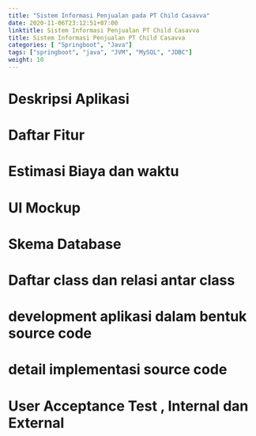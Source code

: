 ```yaml
---
title: "Sistem Informasi Penjualan pada PT Child Casavva"
date: 2020-11-06T23:12:51+07:00
linktitle: Sistem Informasi Penjualan PT Child Casavva
title: Sistem Informasi Penjualan PT Child Casavva
categories: [ "Springboot", "Java"]
tags: ["springboot", "java", "JVM", "MySQL", "JDBC"]
weight: 10
---
```


# Deskripsi Aplikasi 
   
# Daftar Fitur
# Estimasi Biaya dan waktu 
#  UI Mockup
# Skema Database 


# Daftar class dan relasi antar class

# development aplikasi  dalam bentuk source code

# detail implementasi source code 

# User Acceptance Test , Internal dan External 

